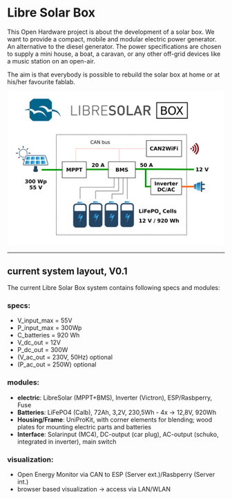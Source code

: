 # Libre Solar Box
This Open Hardware project is about the development of a solar box.
We want to provide a compact, mobile and modular electric power generator. An alternative to the diesel generator.
The power specifications are chosen to supply a mini house, a boat, a caravan, or any other off-grid devices like a music station on an open-air.

The aim is that everybody is possible to rebuild the solar box at home or at his/her favourite fablab.

![Layout](/LibreSolarBox_Layout.png)

----------------------
## current system layout, V0.1
The current Libre Solar Box system contains following specs and modules:
### specs:
- V_input_max = 55V
- P_input_max = 300Wp
- C_batteries = 920 Wh
- V_dc_out = 12V
- P_dc_out = 300W
- (V_ac_out = 230V, 50Hz) optional
- (P_ac_out = 250W) optional

### modules:
- **electric**: LibreSolar (MPPT+BMS), Inverter (Victron), ESP/Rasbperry, Fuse
- **Batteries**: LiFePO4 (Calb), 72Ah, 3,2V, 230,5Wh - 4x -> 12,8V, 920Wh
- **Housing/Frame**: UniProKit, with corner elements for blending; wood plates for mounting electric parts and batteries
- **Interface**: Solarinput (MC4), DC-output (car plug), AC-output (schuko, integrated in inverter), main switch

### visualization:
- Open Energy Monitor via CAN to ESP (Server ext.)/Rasbperry (Server int.)
- browser based visualization -> access via LAN/WLAN

